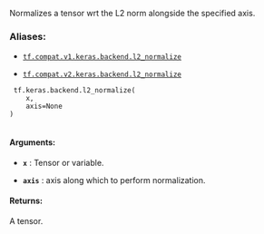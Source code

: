 Normalizes a tensor wrt the L2 norm alongside the specified axis.



### Aliases:

- [ `tf.compat.v1.keras.backend.l2_normalize` ](/api_docs/python/tf/keras/backend/l2_normalize)

- [ `tf.compat.v2.keras.backend.l2_normalize` ](/api_docs/python/tf/keras/backend/l2_normalize)



```
 tf.keras.backend.l2_normalize(
    x,
    axis=None
)
 
```



#### Arguments:

- **`x`** : Tensor or variable.

- **`axis`** : axis along which to perform normalization.



#### Returns:
A tensor.

